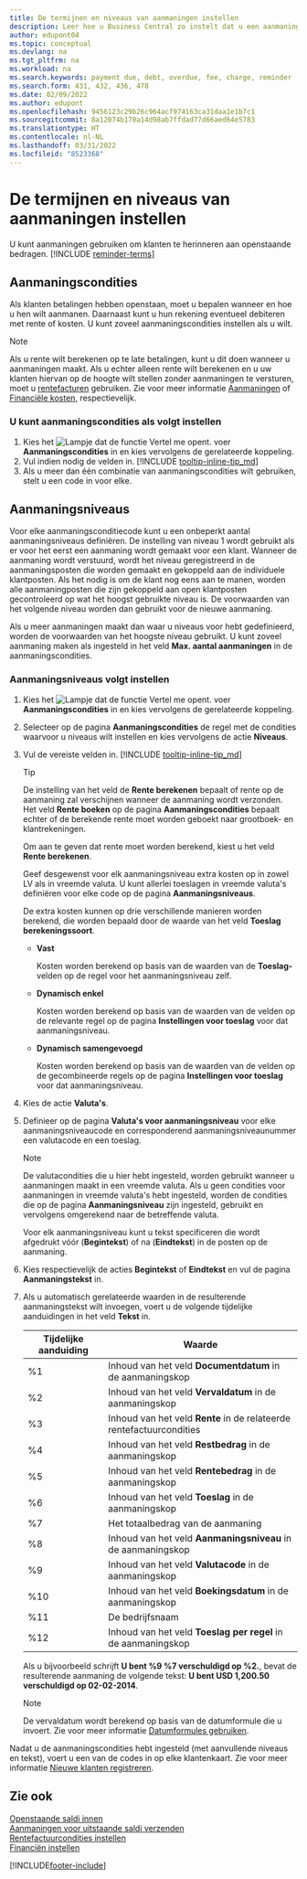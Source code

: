 ```yaml
---
title: De termijnen en niveaus van aanmaningen instellen
description: Leer hoe u Business Central zo instelt dat u een aanmaning aan een klant kunt verzenden over een betaling die achterstallig is, en kosten aan de betaling kunt toevoegen vanwege de vertraging.
author: edupont04
ms.topic: conceptual
ms.devlang: na
ms.tgt_pltfrm: na
ms.workload: na
ms.search.keywords: payment due, debt, overdue, fee, charge, reminder
ms.search.form: 431, 432, 436, 478
ms.date: 02/09/2022
ms.author: edupont
ms.openlocfilehash: 9456123c29b26c964acf974163ca31daa1e1b7c1
ms.sourcegitcommit: 8a12074b170a14d98ab7ffdad77d66aed64e5783
ms.translationtype: HT
ms.contentlocale: nl-NL
ms.lasthandoff: 03/31/2022
ms.locfileid: "8523368"
---
```

# <a name="set-up-reminder-terms-and-levels"></a>De termijnen en niveaus van aanmaningen instellen

U kunt aanmaningen gebruiken om klanten te herinneren aan openstaande bedragen. [!INCLUDE [reminder-terms](includes/reminder-terms.md)]

## <a name="reminder-terms"></a>Aanmaningscondities

Als klanten betalingen hebben openstaan, moet u bepalen wanneer en hoe u hen wilt aanmanen. Daarnaast kunt u hun rekening eventueel debiteren met rente of kosten. U kunt zoveel aanmaningscondities instellen als u wilt.  

> [!NOTE]
> Als u rente wilt berekenen op te late betalingen, kunt u dit doen wanneer u aanmaningen maakt. Als u echter alleen rente wilt berekenen en u uw klanten hiervan op de hoogte wilt stellen zonder aanmaningen te versturen, moet u [rentefacturen](finance-setup-finance-charges.md) gebruiken. Zie voor meer informatie [Aanmaningen](receivables-collect-outstanding-balances.md#reminders) of [Financiële kosten](receivables-collect-outstanding-balances.md#finance-charges), respectievelijk.

### <a name="to-set-up-reminder-terms"></a>U kunt aanmaningscondities als volgt instellen

1. Kies het ![Lampje dat de functie Vertel me opent.](media/ui-search/search_small.png "Vertel me wat u wilt doen") voer **Aanmaningscondities** in en kies vervolgens de gerelateerde koppeling.  
2. Vul indien nodig de velden in. [!INCLUDE [tooltip-inline-tip_md](includes/tooltip-inline-tip_md.md)]  
3. Als u meer dan één combinatie van aanmaningscondities wilt gebruiken, stelt u een code in voor elke.

## <a name="reminder-levels"></a>Aanmaningsniveaus

Voor elke aanmaningsconditiecode kunt u een onbeperkt aantal aanmaningsniveaus definiëren. De instelling van niveau 1 wordt gebruikt als er voor het eerst een aanmaning wordt gemaakt voor een klant. Wanneer de aanmaning wordt verstuurd, wordt het niveau geregistreerd in de aanmaningsposten die worden gemaakt en gekoppeld aan de individuele klantposten. Als het nodig is om de klant nog eens aan te manen, worden alle aanmaningposten die zijn gekoppeld aan open klantposten gecontroleerd op wat het hoogst gebruikte niveau is. De voorwaarden van het volgende niveau worden dan gebruikt voor de nieuwe aanmaning.

Als u meer aanmaningen maakt dan waar u niveaus voor hebt gedefinieerd, worden de voorwaarden van het hoogste niveau gebruikt. U kunt zoveel aanmaning maken als ingesteld in het veld **Max. aantal aanmaningen** in de aanmaningscondities.

### <a name="to-set-up-reminder-levels"></a>Aanmaningsniveaus volgt instellen

1. Kies het ![Lampje dat de functie Vertel me opent.](media/ui-search/search_small.png "Vertel me wat u wilt doen") voer **Aanmaningscondities** in en kies vervolgens de gerelateerde koppeling.  
2. Selecteer op de pagina **Aanmaningscondities** de regel met de condities waarvoor u niveaus wilt instellen en kies vervolgens de actie **Niveaus**.  
3. Vul de vereiste velden in. [!INCLUDE [tooltip-inline-tip_md](includes/tooltip-inline-tip_md.md)]  

    > [!TIP]
    > De instelling van het veld de **Rente berekenen** bepaalt of rente op de aanmaning zal verschijnen wanneer de aanmaning wordt verzonden. Het veld **Rente boeken** op de pagina **Aanmaningscondities** bepaalt echter of de berekende rente moet worden geboekt naar grootboek- en klantrekeningen.
    >
    > Om aan te geven dat rente moet worden berekend, kiest u het veld **Rente berekenen**.

    Geef desgewenst voor elk aanmaningsniveau extra kosten op in zowel LV als in vreemde valuta. U kunt allerlei toeslagen in vreemde valuta's definiëren voor elke code op de pagina **Aanmaningsniveaus**.  

    De extra kosten kunnen op drie verschillende manieren worden berekend, die worden bepaald door de waarde van het veld **Toeslag berekeningssoort**.  

    - **Vast**

        Kosten worden berekend op basis van de waarden van de **Toeslag-** velden op de regel voor het aanmaningsniveau zelf.  
    - **Dynamisch enkel**

        Kosten worden berekend op basis van de waarden van de velden op de relevante regel op de pagina **Instellingen voor toeslag** voor dat aanmaningsniveau.
    - **Dynamisch samengevoegd**

        Kosten worden berekend op basis van de waarden van de velden op de gecombineerde regels op de pagina **Instellingen voor toeslag** voor dat aanmaningsniveau.

4. Kies de actie **Valuta's**.
5. Definieer op de pagina **Valuta's voor aanmaningsniveau** voor elke aanmaningsniveaucode en corresponderend aanmaningsniveaunummer een valutacode en een toeslag.

    > [!NOTE]  
    > De valutacondities die u hier hebt ingesteld, worden gebruikt wanneer u aanmaningen maakt in een vreemde valuta. Als u geen condities voor aanmaningen in vreemde valuta's hebt ingesteld, worden de condities die op de pagina **Aanmaningsniveau** zijn ingesteld, gebruikt en vervolgens omgerekend naar de betreffende valuta.

    Voor elk aanmaningsniveau kunt u tekst specificeren die wordt afgedrukt vóór (**Begintekst**) of na (**Eindtekst**) in de posten op de aanmaning.

6. Kies respectievelijk de acties **Begintekst** of **Eindtekst** en vul de pagina **Aanmaningstekst** in.
7. Als u automatisch gerelateerde waarden in de resulterende aanmaningstekst wilt invoegen, voert u de volgende tijdelijke aanduidingen in het veld **Tekst** in.  

    |Tijdelijke aanduiding|Waarde|  
    |-----------------|-----------|  
    |%1|Inhoud van het veld **Documentdatum** in de aanmaningskop|  
    |%2|Inhoud van het veld **Vervaldatum** in de aanmaningskop|  
    |%3|Inhoud van het veld **Rente** in de relateerde rentefactuurcondities|  
    |%4|Inhoud van het veld **Restbedrag** in de aanmaningskop|  
    |%5|Inhoud van het veld **Rentebedrag** in de aanmaningskop|  
    |%6|Inhoud van het veld **Toeslag** in de aanmaningskop|  
    |%7|Het totaalbedrag van de aanmaning|  
    |%8|Inhoud van het veld **Aanmaningsniveau** in de aanmaningskop|  
    |%9|Inhoud van het veld **Valutacode** in de aanmaningskop|  
    |%10|Inhoud van het veld **Boekingsdatum** in de aanmaningskop|  
    |%11|De bedrijfsnaam|  
    |%12|Inhoud van het veld **Toeslag per regel** in de aanmaningskop|  

    Als u bijvoorbeeld schrijft **U bent %9 %7 verschuldigd op %2.**, bevat de resulterende aanmaning de volgende tekst: **U bent USD 1,200.50 verschuldigd op 02-02-2014**.

    > [!NOTE]
    > De vervaldatum wordt berekend op basis van de datumformule die u invoert. Zie voor meer informatie [Datumformules gebruiken](ui-enter-date-ranges.md#use-date-formulas).

Nadat u de aanmaningscondities hebt ingesteld (met aanvullende niveaus en tekst), voert u een van de codes in op elke klantenkaart. Zie voor meer informatie [Nieuwe klanten registreren](sales-how-register-new-customers.md).  

## <a name="see-also"></a>Zie ook

[Openstaande saldi innen](receivables-collect-outstanding-balances.md)  
[Aanmaningen voor uitstaande saldi verzenden](receivables-send-reminders.md)  
[Rentefactuurcondities instellen](finance-setup-finance-charges.md)  
[Financiën instellen](finance-setup-finance.md)  


[!INCLUDE[footer-include](includes/footer-banner.md)]